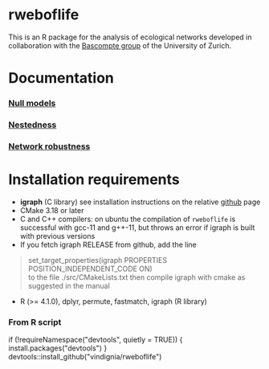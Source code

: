 # rweboflife
This is an R package for the analysis of ecological networks developed in collaboration with the [Bascompte group](https://www.bascompte.net/) of the University of Zurich.


# Documentation 

### [Null models](documents/null_models.md)

### [Nestedness](documents/nestedness.md)

### [Network robustness](documents/robustness.md)

# Installation requirements

* **igraph** (C library) see installation instructions on the relative [github](https://github.com/igraph/igraph) page  
* CMake 3.18 or later
* C and C++ compilers: on ubuntu the compilation of `rweboflife` is successful  with gcc-11 and g++-11, but throws an error if igraph is built with previous versions 
* If you fetch igraph RELEASE from github, add the line 
> set_target_properties(igraph PROPERTIES POSITION_INDEPENDENT_CODE ON)   
to the file ./src/CMakeLists.txt then compile igraph with cmake as suggested in the manual
* R (>= 4.1.0), dplyr, permute, fastmatch, igraph (R library) 


### From R script 

if (!requireNamespace("devtools", quietly = TRUE)) {
  install.packages("devtools")
}
devtools::install_github("vindignia/rweboflife")
